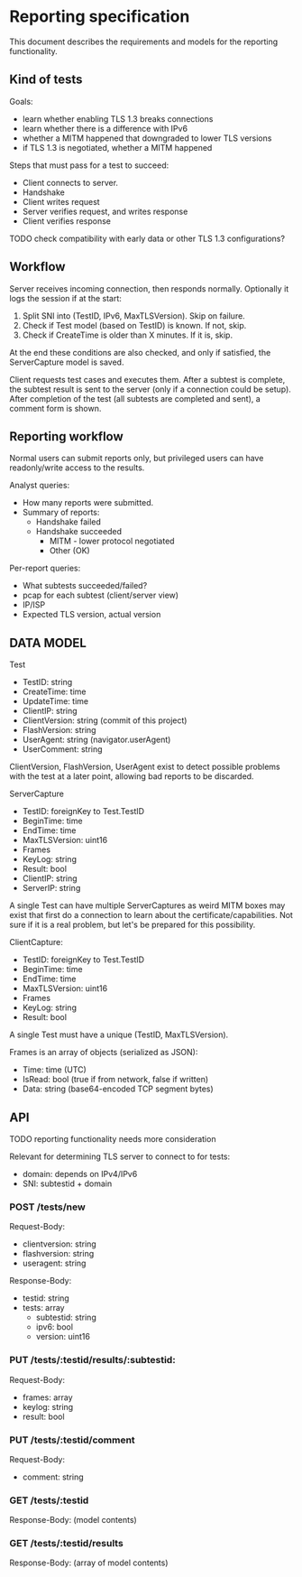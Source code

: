 # Reporting specification
This document describes the requirements and models for the reporting
functionality.

## Kind of tests
Goals:
- learn whether enabling TLS 1.3 breaks connections
- learn whether there is a difference with IPv6
- whether a MITM happened that downgraded to lower TLS versions
- if TLS 1.3 is negotiated, whether a MITM happened

Steps that must pass for a test to succeed:
- Client connects to server.
- Handshake
- Client writes request
- Server verifies request, and writes response
- Client verifies response

TODO check compatibility with early data or other TLS 1.3 configurations?

## Workflow
Server receives incoming connection, then responds normally. Optionally it logs
the session if at the start:
 1. Split SNI into (TestID, IPv6, MaxTLSVersion). Skip on failure.
 2. Check if Test model (based on TestID) is known. If not, skip.
 4. Check if CreateTime is older than X minutes. If it is, skip.

At the end these conditions are also checked, and only if satisfied, the
ServerCapture model is saved.

Client requests test cases and executes them. After a subtest is complete, the
subtest result is sent to the server (only if a connection could be setup).
After completion of the test (all subtests are completed and sent), a comment
form is shown.

## Reporting workflow
Normal users can submit reports only, but privileged users can have
readonly/write access to the results.

Analyst queries:
- How many reports were submitted.
- Summary of reports:
  - Handshake failed
  - Handshake succeeded
    - MITM - lower protocol negotiated
    - Other (OK)

Per-report queries:
- What subtests succeeded/failed?
- pcap for each subtest (client/server view)
- IP/ISP
- Expected TLS version, actual version


## DATA MODEL
Test
- TestID: string
- CreateTime: time
- UpdateTime: time
- ClientIP: string
- ClientVersion: string (commit of this project)
- FlashVersion: string
- UserAgent: string (navigator.userAgent)
- UserComment: string

ClientVersion, FlashVersion, UserAgent exist to detect possible problems with
the test at a later point, allowing bad reports to be discarded.


ServerCapture
- TestID: foreignKey to Test.TestID
- BeginTime: time
- EndTime: time
- MaxTLSVersion: uint16
- Frames
- KeyLog: string
- Result: bool
- ClientIP: string
- ServerIP: string

A single Test can have multiple ServerCaptures as weird MITM boxes may exist
that first do a connection to learn about the certificate/capabilities. Not
sure if it is a real problem, but let's be prepared for this possibility.


ClientCapture:
- TestID: foreignKey to Test.TestID
- BeginTime: time
- EndTime: time
- MaxTLSVersion: uint16
- Frames
- KeyLog: string
- Result: bool

A single Test must have a unique (TestID, MaxTLSVersion).


Frames is an array of objects (serialized as JSON):
 - Time: time (UTC)
 - IsRead: bool (true if from network, false if written)
 - Data: string (base64-encoded TCP segment bytes)


## API
TODO reporting functionality needs more consideration

Relevant for determining TLS server to connect to for tests:
- domain: depends on IPv4/IPv6
- SNI: subtestid + domain

### POST /tests/new
Request-Body:
- clientversion: string
- flashversion: string
- useragent: string

Response-Body:
- testid: string
- tests: array
  - subtestid: string
  - ipv6: bool
  - version: uint16

### PUT /tests/:testid/results/:subtestid:
Request-Body:
- frames: array
- keylog: string
- result: bool

### PUT /tests/:testid/comment
Request-Body:
- comment: string

### GET /tests/:testid
Response-Body:
(model contents)

### GET /tests/:testid/results
Response-Body:
(array of model contents)
